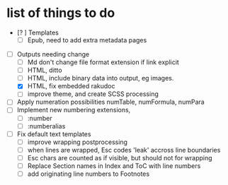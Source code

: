 # list of things to do

- [? ] Templates
  - [ ] Epub, need to add extra metadata pages 

- [ ] Outputs needing change
  - [ ] Md don't change file format extension if link explicit 
  - [ ] HTML, ditto
  - [ ] HTML, include binary data into output, eg images.
  - [x] HTML, fix embedded rakudoc
  - [ ] improve theme, and create SCSS processing

- [ ] Apply numeration possibilities numTable, numFormula, numPara
- [ ] Implement new numbering extensions, 
  - [ ] :number
  - [ ] :numberalias
- [ ] Fix default text templates
  - [ ] improve wrapping postprocessing
  - [ ] when lines are wrapped, Esc codes 'leak' accross line boundaries
  - [ ] Esc chars are counted as if visible, but should not for wrapping
  - [ ] Replace Section names in Index and ToC with line numbers
  - [ ] add originating line numbers to Footnotes 
